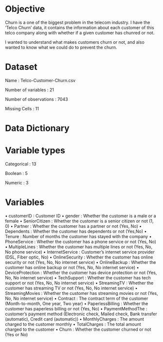 # Objective
Churn is a one of the biggest problem in the telecom industry. I have the ‘Telco Churn’ data, it contains the information about each customer of this telco company along with whether if a given customer has chunred or not.

I wanted to understand what makes customers churn or not, and also wanted to know what we could do to prevent the churn.
# Dataset
Name : Telco-Customer-Churn.csv

Number of variables : 21

Number of observations : 7043

Missing Cells : 11
# Data Dictionary
# Variable types
Categorical : 13

Boolean : 5

Numeric : 3
# Variables
•	customerID          : Customer ID
•	gender                  : Whether the customer is a male or a female
•	SeniorCitizen       : Whether the customer is a senior citizen or not (1, 0)
•	Partner		  : Whether the customer has a partner or not (Yes, No)
•	Dependents	  : Whether the customer has dependents or not (Yes,No)
•	Tenure                  : Number of months the customer has stayed with the company
•	PhoneService	  : Whether the customer has a phone service or not (Yes, No)
•	MultipleLines	  : Whether the customer has multiple lines or not (Yes, No, No phone service)
•	InternetService   : Customer’s internet service provider (DSL, Fiber optic, No)
•	OnlineSecurity    : Whether the customer has online security or not (Yes, No, No internet service)
•	OnlineBackup     : Whether the customer has online backup or not (Yes, No, No internet service)
•	DeviceProtection : Whether the customer has device protection or not (Yes, No, No internet service)
•	TechSupport         : Whether the customer has tech support or not (Yes, No, No internet service)
•	StreamingTV         : Whether the customer has streaming TV or not (Yes, No, No internet service)
•	StreamingMovies : Whether the customer has streaming movies or not (Yes, No, No internet service)
•	Contract                 : The contract term of the customer (Month-to-month, One year, Two year)
•	PaperlessBilling     : Whether the customer has paperless billing or not (Yes, No)
•	PaymentMethodThe : customer’s payment method (Electronic check, Mailed check, Bank transfer (automatic), Credit card (automatic))
•	MonthlyCharges    : The amount charged to the customer monthly
•	TotalCharges           : The total amount charged to the customer
•	Churn		      :   Whether the customer churned or not (Yes or No)
